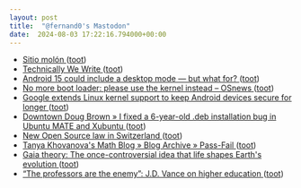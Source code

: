 ```yaml
---
layout: post
title:  "@fernand0's Mastodon"
date:  2024-08-03 17:22:16.794000+00:00
---
```

*  [Sitio molón ](https://avecesunafoto.wordpress.com/2024/08/03/sitio-molon) ([toot](https://mastodon.social/@fernand0/112899243166445164))
*  [Technically We Write ](https://technicallywewrite.com/2024/07/01/dotmatri) ([toot](https://mastodon.social/@fernand0/112899180830988689))
*  [Android 15 could include a desktop mode — but what for?  ](https://www.androidpolice.com/android-15-desktop-mode-why/) ([toot](https://mastodon.social/@fernand0/112899021234291051))
*  [No more boot loader: please use the kernel instead  –  OSnews ](https://www.osnews.com/story/140181/no-more-boot-loader-lease-use-the-kernel-instead) ([toot](https://mastodon.social/@fernand0/112898776273639508))
*  [Google extends Linux kernel support to keep Android devices secure for longer ](https://www.androidauthority.com/google-extends-linux-support-3457871) ([toot](https://mastodon.social/@fernand0/112898582516949815))
*  [Downtown Doug Brown » I fixed a 6-year-old .deb installation bug in Ubuntu MATE and Xubuntu ](https://www.downtowndougbrown.com/2024/07/i-fixed-a-6-year-old-deb-installation-bug-in-ubuntu-mate-and-xubuntu) ([toot](https://mastodon.social/@fernand0/112898275639442396))
*  [New Open Source law in Switzerland ](https://joinup.ec.europa.eu/collection/open-source-observatory-osor/news/new-open-source-law-switzerlan) ([toot](https://mastodon.social/@fernand0/112898173323132182))
*  [Tanya Khovanova's Math Blog  » Blog Archive   » Pass-Fail ](https://blog.tanyakhovanova.com/2024/07/pass-fail) ([toot](https://mastodon.social/@fernand0/112897842134605711))
*  [Gaia theory: The once-controversial idea that life shapes Earth's evolution ](https://bigthink.com/13-8/gaia-theory-the-once-controversial-idea-that-life-shapes-earths-evolution) ([toot](https://mastodon.social/@fernand0/112897634546580777))
*  [“The professors are the enemy”: J.D. Vance on higher education ](https://bryanalexander.org/politics/the-professors-are-the-enemy-j-d-vance-on-higher-education) ([toot](https://mastodon.social/@fernand0/112897438412750399))
